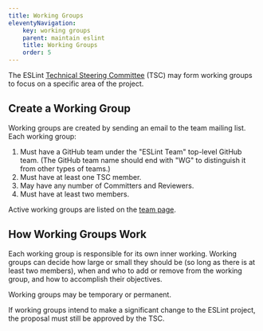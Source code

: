```yaml
---
title: Working Groups
eleventyNavigation:
    key: working groups
    parent: maintain eslint
    title: Working Groups
    order: 5
---
```


The ESLint [Technical Steering Committee](../contribute/governance#technical-steering-committee-tsc) (TSC) may form working groups to focus on a specific area of the project.

## Create a Working Group

Working groups are created by sending an email to the team mailing list. Each working group:

1. Must have a GitHub team under the "ESLint Team" top-level GitHub team. (The GitHub team name should end with "WG" to distinguish it from other types of teams.)
1. Must have at least one TSC member.
1. May have any number of Committers and Reviewers.
1. Must have at least two members.

Active working groups are listed on the [team page](https://eslint.org/team).

## How Working Groups Work

Each working group is responsible for its own inner working. Working groups can decide how large or small they should be (so long as there is at least two members), when and who to add or remove from the working group, and how to accomplish their objectives.

Working groups may be temporary or permanent.

If working groups intend to make a significant change to the ESLint project, the proposal must still be approved by the TSC.
